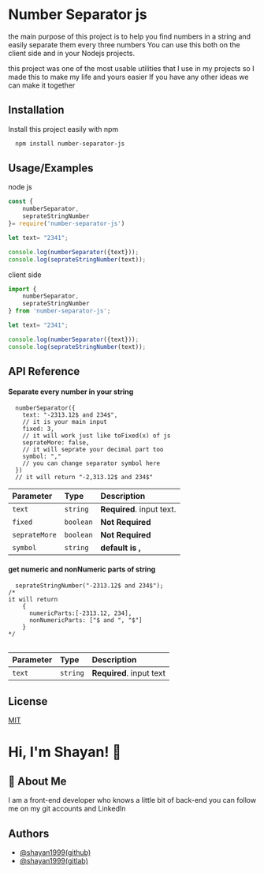 
# Number Separator js

the main purpose of this project is to help you find numbers in a string and easily separate them every three numbers You can use this both on the client side and in your Nodejs projects.

this project was one of the most usable utilities that I use in my projects so I made this to make my life and yours easier If you have any other ideas we can make it together


## Installation

Install this project easily with npm

```bash
  npm install number-separator-js
```
    
## Usage/Examples

node js
```javascript
const {
    numberSeparator,
    seprateStringNumber
}= require('number-separator-js')

let text= "2341";

console.log(numberSeparator({text}));
console.log(seprateStringNumber(text));
```
client side

```javascript
import {
    numberSeparator,
    seprateStringNumber
} from 'number-separator-js';

let text= "2341";

console.log(numberSeparator({text}));
console.log(seprateStringNumber(text));
```
## API Reference

#### Separate every number in your string

```http
  numberSeparator({
    text: "-2313.12$ and 234$",
    // it is your main input 
    fixed: 3, 
    // it will work just like toFixed(x) of js
    seprateMore: false,
    // it will seprate your decimal part too
    symbol: ","
    // you can change separator symbol here 
  })
  // it will return "-2,313.12$ and 234$"
```

| Parameter | Type     | Description                |
| :-------- | :------- | :------------------------- |
| `text`    | `string` | **Required**. input text.  |
|  `fixed`  | `boolean`| **Not Required**           |
|  `seprateMore`| `boolean`| **Not Required**  |
| `symbol` | `string` | **default is ,** |

#### get numeric and nonNumeric parts of string

```http
  seprateStringNumber("-2313.12$ and 234$");
/*
it will return
    {
      numericParts:[-2313.12, 234],
      nonNumericParts: ["$ and ", "$"]
    }
*/
  
```

| Parameter | Type     | Description                       |
| :-------- | :------- | :-------------------------------- |
| `text`      | `string` | **Required**. input text |


## License

[MIT](https://choosealicense.com/licenses/mit/)


# Hi, I'm Shayan! 👋



## 🚀 About Me
I am a front-end developer who knows a little bit of back-end you can follow me on my git accounts and LinkedIn


## Authors

- [@shayan1999(github)](https://www.github.com/shayan1999)
- [@shayan1999(gitlab)](https://gitlab.com/shayan1999)

